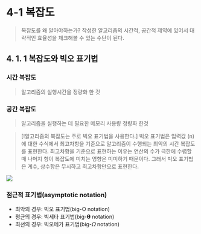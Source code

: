 # 4-1 복잡도
 
> 복잡도를 왜 알아야하는가?
> 작성한 알고리즘의 시간적, 공간적 제약에 있어서 대략적인 효율성을 체크해볼 수 있는 수단이 된다.

## 4. 1. 1 복잡도와 빅오 표기법

### 시간 복잡도
> 알고리즘의 실행시간을 정량화 한 것

### 공간 복잡도
> 알고리즘을 실행하는 데 필요한 메모리 사용량 정량화 한것

>[!알고리즘의 복잡도는 주로 빅오 표기법을 사용한다.]
> 빅오 표기법은 입력값 (n)에 대한 수식에서 최고차항을 기준으로 알고리즘이 수행되는 최악의 시간 복잡도를 표현한다.
> 최고차항을 기준으로 표현하는 이유는 연산의 수가 극한에 수렴할 때 나머지 항이 복잡도에 미치는 영향은 미미하기 때문이다. 그래서 빅오 표기법은 계수, 상수항은 무시하고 최고차항만으로 표현한다.

![](https://blog.kakaocdn.net/dn/5CUpv/btqDkyFZNNT/RzPrt3AkhMy1angKyBj8r1/img.png)

### 점근적 표기법(asymptotic notation)
- 최악의 경우: 빅오 표기법(big-O notation)
- 평균의 경우: 빅세타 표기법(big-𝝷 notation)
- 최선의 경우: 빅오메가 표기법(big-𝛺 notation)
